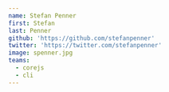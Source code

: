 ```yaml
---
name: Stefan Penner
first: Stefan
last: Penner
github: 'https://github.com/stefanpenner'
twitter: 'https://twitter.com/stefanpenner'
image: spenner.jpg
teams:
  - corejs
  - cli
---
```

